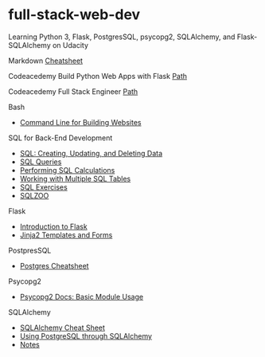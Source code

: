 # full-stack-web-dev
Learning Python 3, Flask, PostgresSQL, psycopg2, SQLAlchemy, and Flask-SQLAlchemy on Udacity

Markdown
[ Cheatsheet](https://github.com/adam-p/markdown-here/wiki/Markdown-Cheatsheet)

Codeacedemy Build Python Web Apps with Flask
[ Path](https://www.codecademy.com/learn/paths/build-python-web-apps-flask)

Codeacedemy Full Stack Engineer 
[ Path](https://www.codecademy.com/learn/paths/full-stack-engineer-career-path)

Bash

* [Command Line for Building Websites](https://www.codecademy.com/learn/paths/full-stack-engineer-career-path/tracks/fscp-setting-up-your-dev-environment/modules/fecp-command-line-for-building-websites/cheatsheet)

SQL for Back-End Development

* [SQL: Creating, Updating, and Deleting Data](https://www.codecademy.com/learn/paths/full-stack-engineer-career-path/tracks/fscp-sql-for-back-end-development/modules/fscp-sql-creating-updating-and-deleting-data/cheatsheet)
* [SQL Queries](https://www.codecademy.com/learn/paths/full-stack-engineer-career-path/tracks/fscp-sql-for-back-end-development/modules/fscp-sql-queries/cheatsheet)
* [Performing SQL Calculations](https://www.codecademy.com/learn/paths/full-stack-engineer-career-path/tracks/fscp-sql-for-back-end-development/modules/webdev-sql-aggregates/cheatsheet)
* [Working with Multiple SQL Tables](https://www.codecademy.com/learn/paths/full-stack-engineer-career-path/tracks/fscp-sql-for-back-end-development/modules/fscp-working-with-multiple-sql-tables/cheatsheet)
* [SQL Exercises](https://dreamy-cabbage-87c3f6.netlify.app/)
* [SQLZOO](https://sqlzoo.net/)

Flask

* [Introduction to Flask](https://www.codecademy.com/learn/paths/build-python-web-apps-flask/tracks/introduction-to-flask/modules/introduction-to-flask/cheatsheet)
* [Jinja2 Templates and Forms](https://www.codecademy.com/learn/paths/build-python-web-apps-flask/tracks/introduction-to-flask/modules/flask-templates-and-forms/cheatsheet)

PostpresSQL

* [Postgres Cheatsheet](https://video.udacity-data.com/topher/2019/August/5d5a1055_postgres-psql-cheat-sheet/postgres-psql-cheat-sheet.pdf)

Psycopg2

* [Psycopg2 Docs: Basic Module Usage](http://initd.org/psycopg/docs/usage.html)

SQLAlchemy

* [SQLAlchemy Cheat Sheet](https://github.com/crazyguitar/pysheeet/blob/master/docs/notes/python-sqlalchemy.rst#set-a-database-url)
* [Using PostgreSQL through SQLAlchemy](https://www.compose.com/articles/using-postgresql-through-sqlalchemy/)
* [Notes](https://github.com/briansegs/full-stack-web-dev/blob/main/files/class-demo/SQLAlchemy-ORM-in-Depth-notes.py)


